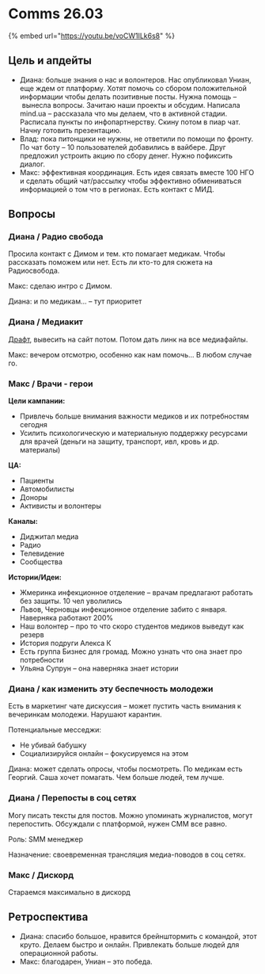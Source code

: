 # Comms 26.03

{% embed url="https://youtu.be/voCW1ILk6s8" %}

## Цель и апдейты

* Диана: больше знания о нас и волонтеров. Нас опубликовал Униан, еще ждем от платформу. Хотят помочь со сбором положительной информации чтобы делать позитивные посты. Нужна помощь – вынесла вопросы. Зачитаю наши проекты и обсудим. Написала mind.ua – рассказала что мы делаем, что в активной стадии. Расписала пункты по инфопартнерству. Скину потом в пиар чат. Начну готовить презентацию. 
* Влад: пока питонщики не нужны, не ответили по помощи по фронту. По чат боту – 10 пользователей добавились в вайбере. Друг предложил устроить акцию по сбору денег. Нужно пофиксить диалог. 
* Макс: эффективная координация. Есть идея связать вместе 100 НГО и сделать общий чат/рассылку чтобы эффективно обмениваться информацией о том что в регионах. Есть контакт с МИД.

## Вопросы

### Диана / Радио свобода

Просила контакт с Димом и тем. кто помагает медикам. Чтобы рассказать поможем или нет. Есть ли кто-то для сюжета на Радиосвобода.

Макс: сделаю интро с Димом. 

Диана: и по медикам... – тут приоритет

### Диана / Медиакит

[Драфт](https://docs.google.com/document/d/1Cov5dc0p4OgtpJUlMX0Nz3sG5ouK-c2NSMA0QmybWsk/edit), вывесить на сайт потом. Потом дать линк на все медиафайлы.

Макс: вечером отсмотрю, особенно как нам помочь... В любом случае го.

### Макс / Врачи - герои

**Цели кампании:** 

* Привлечь больше внимания важности медиков и их потребностям сегодня
* Усилить психологическую и материальную поддержку ресурсами для врачей \(деньги на защиту, транспорт, ивл, кровь и др. материалы\)

**ЦА:**

* Пациенты
* Автомобилисты
* Доноры
* Активисты и волонтеры 

**Каналы:**

* Диджитал медиа
* Радио
* Телевидение
* Сообщества

**Истории/Идеи:**

* Жмеринка инфекционное отделение – врачам предлагают работать без защиты. 10 чел уволились
* Львов, Черновцы инфекционное отделение забито с января. Наверняка работают 200%
* Наш волонтер – про то что скоро студентов медиков выведут как резерв
* История подруги Алекса К
* Есть группа Бизнес для громад. Можно узнать что она знает про потребности
* Ульяна Супрун – она наверняка знает истории

### Диана / как изменить эту беспечность молодежи

Есть в маркетинг чате дискуссия – может пустить часть внимания к вечеринкам молодежи. Нарушают карантин.

Потенциальные месседжи:

* Не убивай бабушку
* Социализируйся онлайн – фокусируемся на этом

Диана: может сделать опросы, чтобы посмотреть. По медикам есть Георгий. Саша хочет помагать. Чем больше людей, тем лучше. 

### Диана / Перепосты в соц сетях

Могу писать тексты для постов. Можно упоминать журналистов, могут перепостить. Обсуждали с платформой, нужен СММ все равно.

Роль: SMM менеджер

Назначение: своевременная трансляция медиа-поводов в соц сетях.

### Макс / Дискорд 

Стараемся максимально в дискорд

## Ретроспектива

* Диана: спасибо большое, нравится брейнштормить с командой, этот круто. Делаем быстро и онлайн. Привлекать больше людей для операционной работы.
* Макс: благодарен, Униан – это победа. 

